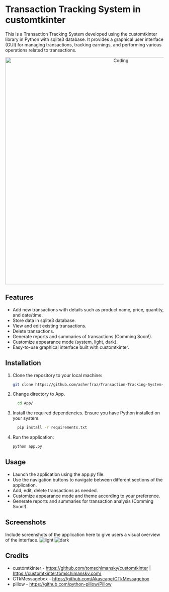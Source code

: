 # Transaction Tracking System in customtkinter

This is a Transaction Tracking System developed using the customtkinter library in Python with sqlite3 database. It provides a graphical user interface (GUI) for managing transactions, tracking earnings, and performing various operations related to transactions.

<p align="center">
 <img align="center" alt="Coding" width="720" src="https://github.com/asherfraz/Transaction-Tracking-System-in-customtkinter/blob/main/Screenshots/GIF.gif">
</p>

## Features

- Add new transactions with details such as product name, price, quantity, and date/time.
- Store data in sqlite3 database.
- View and edit existing transactions.
- Delete transactions.
- Generate reports and summaries of transactions (Comming Soon!).
- Customize appearance mode (system, light, dark).
- Easy-to-use graphical interface built with customtkinter.

## Installation

1. Clone the repository to your local machine:

   ```bash
   git clone https://github.com/asherfraz/Transaction-Tracking-System-in-customtkinter.git

2. Change directory to App.

    ```bash
      cd App/

3. Install the required dependencies. Ensure you have Python installed on your system.

    ```bash
      pip install -r requirements.txt
4. Run the application:
   
    ```bash
    python app.py

## Usage

- Launch the application using the app.py file.
- Use the navigation buttons to navigate between different sections of the application.
- Add, edit, delete transactions as needed.
- Customize appearance mode and theme according to your preference.
- Generate reports and summaries for transaction analysis (Comming Soon!).

## Screenshots

Include screenshots of the application here to give users a visual overview of the interface.
![light](https://github.com/asherfraz/Transaction-Tracking-System-in-customtkinter/blob/main/Screenshots/light.png?raw=true)
![dark](https://github.com/asherfraz/Transaction-Tracking-System-in-customtkinter/blob/main/Screenshots/dark.png?raw=true)


## Credits

- customtkinter - https://github.com/tomschimansky/customtkinter | https://customtkinter.tomschimansky.com/
- CTkMessagebox - https://github.com/Akascape/CTkMessagebox
- pillow - https://github.com/python-pillow/Pillow
